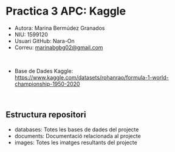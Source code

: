 # Practica 3 APC: Kaggle

* Autora: Marina Bermúdez Granados
* NIU: 1599120
* Usuari GitHub: Nara-On
* Correu: marinabgbg02@gmail.com 
<br >

* Base de Dades Kaggle: https://www.kaggle.com/datasets/rohanrao/formula-1-world-championship-1950-2020

<br >

## Estructura repositori

* databases: Totes les bases de dades del projecte
* documents: Documentació relacionada al projecte
* images: Totes les imatges resultants del projecte
